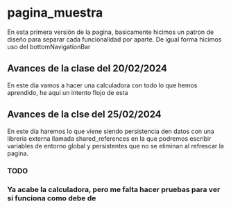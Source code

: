 # pagina_muestra
En esta primera versión de la pagina, basicamente hicimos un patron de diseño para separar cada funcionalidad por aparte.
De igual forma hicimos uso del bottomNavigationBar
## Avances de la clase del 20/02/2024
En este día vamos a hacer una calculadora con todo lo que hemos aprendido, he aqui un intento flojo de esta

## Avances de la clse del 25/02/2024
En este día haremos lo que viene siendo persistencia den datos con una libreria externa llamada
shared_references en la que podremos escribir variables de entorno global y persistentes que no se eliminan
al refrescar la pagina.
### TODO
### Ya acabe la calculadora, pero me falta hacer pruebas para ver si funciona como debe de
